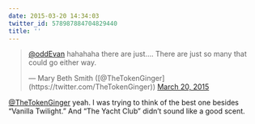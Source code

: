 ```yaml
---
date: 2015-03-20 14:34:03
twitter_id: 578987884704829440
title: ''
---
```


<blockquote class="twitter-tweet"><p lang="en" dir="ltr"><a href="https://twitter.com/oddEvan?ref_src=twsrc%5Etfw">@oddEvan</a> hahahaha there are just.... There are just so many that could go either way.</p>&mdash; Mary Beth Smith ([@TheTokenGinger](https://twitter.com/TheTokenGinger)) <a href="https://twitter.com/TheTokenGinger/status/578982702474493952?ref_src=twsrc%5Etfw">March 20, 2015</a></blockquote>
<script async src="https://platform.twitter.com/widgets.js" charset="utf-8"></script>

[@TheTokenGinger](https://twitter.com/TheTokenGinger) yeah. I was trying to think of the best one besides “Vanilla Twilight.” And “The Yacht Club” didn’t sound like a good scent.

